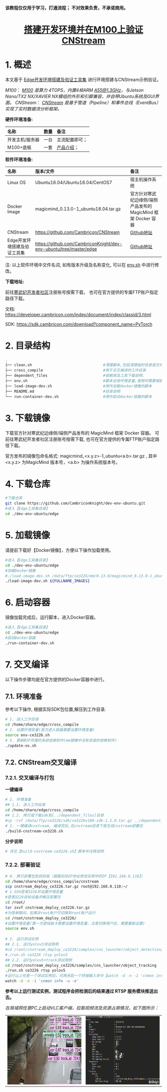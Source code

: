 
**该教程仅仅用于学习，打通流程； 不对效果负责，不承诺商用。**

<p align="center">
    <a href="https://github.com/CambriconKnight/dev-env-ubuntu/tree/master/edge/cross_compile/README4M100-CNStream.md">
        <h1 align="center">搭建开发环境并在M100上验证CNStream</h1>
    </a>
</p>

# 1. 概述

本文基于 [Edge开发环境搭建及验证工具集](https://github.com/CambriconKnight/dev-env-ubuntu/tree/master/edge) 进行环境搭建与CNStream示例验证。

*M100*： *[M100](https://mp.weixin.qq.com/s?__biz=Mzg4OTc0MTI1Ng==&mid=2247483770&idx=1&sn=f48e23ce283d9e1008b549981e9ca339&chksm=cfe60bddf89182cb36da258d3a594348a29cea96ddfb0db9ae92d59f4dea0bd10b11d2aa94fa&token=1709753145&lang=zh_CN#rd) 是算力 4TOPS，内置4核ARM A55@1.3GHz，与Jetson Nano/TX2 NX/XAVIER NX模组的外形和引脚兼容，并自带Ubuntu系统及GUI界面。*
*CNStream*： *[CNStream](https://github.com/Cambricon/CNStream) 是基于管道（Pipeline）和事件总线（EventBus）实现了实时数据流分析框架。*

**硬件环境准备:**

| 名称           | 数量      | 备注                  |
| :------------ | :--------- | :------------------ |
| 开发主机/服务器  | 一台       |主流配置即可；         |
| M100+底板  | 一套       |[产品介绍](https://mp.weixin.qq.com/s?__biz=Mzg4OTc0MTI1Ng==&mid=2247483770&idx=1&sn=f48e23ce283d9e1008b549981e9ca339&chksm=cfe60bddf89182cb36da258d3a594348a29cea96ddfb0db9ae92d59f4dea0bd10b11d2aa94fa&token=1709753145&lang=zh_CN#rd)；         |

**软件环境准备:**

| 名称                   | 版本/文件                                              | 备注                                 |
| :-------------------- | :-------------------------------                      | :---------------------------------- |
| Linux OS              | Ubuntu16.04/Ubuntu18.04/CentOS7                       | 宿主机操作系统                         |
| Docker Image          | magicmind_0.13.0-1_ubuntu18.04.tar.gz                 | 官方针对寒武纪边缘侧/端侧产品发布的 MagicMind 框架 Docker 容器 |
| CNStream              | https://github.com/Cambricon/CNStream                 | [Github地址](https://github.com/Cambricon/CNStream) |
| Edge开发环境搭建及验证工具集              | https://github.com/CambriconKnight/dev-env-ubuntu/tree/master/edge                 | [Github地址](https://github.com/CambriconKnight/dev-env-ubuntu/tree/master/edge) |

注: 以上软件环境中文件名词, 如有版本升级及名称变化, 可以在 [env.sh](./env.sh) 中进行修改。

**下载地址:**

前往[寒武纪开发者社区](https://developer.cambricon.com)注册账号按需下载， 也可在官方提供的专属FTP账户指定路径下载。

文档: https://developer.cambricon.com/index/document/index/classid/3.html

SDK: https://sdk.cambricon.com/download?component_name=PyTorch

# 2. 目录结构

```bash
.
├── clean.sh                                #清理脚本,包括清理临时目录或文件,已加载的容器等
├── cross_compile                           #用于交叉编译的工作目录
├── dependent_files                         #依赖库及工具下载说明.
├── env.sh                                  #脚本全局环境变量,使用时需要根据实际修改.
├── load-image-dev.sh                       #用作加载docker镜像的脚本
├── README.md                               #目录说明
└── run-container-dev.sh                    #用作启动docker容器的脚本
```
# 3. 下载镜像

下载官方针对寒武纪边缘侧/端侧产品发布的 MagicMind 框架 Docker 容器。 可前往寒武纪开发者社区注册账号按需下载, 也可在官方提供的专属FTP账户指定路径下载。

官方发布的镜像包命名格式: magicmind_<x.y.z>-1_ubuntu<a.b>.tar.gz , 其中 <x.y.z> 为MagicMind 版本号，<a.b> 为操作系统版本号。

# 4. 下载仓库
```bash
#下载仓库
git clone https://github.com/CambriconKnight/dev-env-ubuntu.git
#进入【Edge工具集目录】
cd ./dev-env-ubuntu/edge
```

# 5. 加载镜像

请提前下载好【Docker镜像】，方便以下操作加载使用。

```bash
#进入【Edge工具集目录】
cd ./dev-env-ubuntu/edge
#加载Docker镜像
#./load-image-dev.sh /data/ftp/ce3226/mm/0.13.0/magicmind_0.13.0-1_ubuntu18.04.tar.gz
./load-image-dev.sh ${FULLNAME_IMAGES}
```

# 6. 启动容器

镜像加载完成后，运行脚本，进入Docker容器。

```bash
#进入【Edge工具集目录】
cd ./dev-env-ubuntu/edge
#启动Docker容器
./run-container-dev.sh
```

# 7. 交叉编译

以下操作步骤均是在官方提供的Docker容器中进行。

## 7.1. 环境准备

参考以下操作, 根据实际SDK包位置,解压到工作目录.

```bash
# 1. 进入工作目录
cd /home/share/edge/cross_compile
# 2. 设置环境变量(首次进入容器需要设置环境变量)
source env-ce3226.sh
# 3. 更新BSP所需的系统依赖软件(mm镜像中没有安装的依赖软件)
./update-os.sh
```

## 7.2. CNStream交叉编译

### 7.2.1. 交叉编译与打包
**一键编译**
```bash
# 1. 环境准备
## 1.1. 进入工作目录
cd /home/share/edge/cross_compile
## 1.2. 拷贝或下载sdk到[../dependent_files]目录
#cp -rvf /data/ftp/ce3226/sdk/ce3226v100-sdk-1.1.0.tar.gz ../dependent_files
# 2. 一键编译cnstream, 编译完后,在cnstream目录下是生成cnstream部署包
./build-cnstream-ce3226.sh
```
**分步说明**
```bash
# 详见【build-cnstream-ce3226.sh】脚本中注释说明
```

### 7.2.2. 部署验证
```bash
# 0. 拷贝部署包到目标板（根据实际IP地址修改实例中的IP【192.168.0.110】）
cd /home/share/edge/cross_compile/cnstream
scp cnstream_deploy_ce3226.tar.gz root@192.168.0.110:~/
# 1.SSH登录3226并设置环境变量
#登录3226目标设备并解压部署包
cd /root/
tar zxvf cnstream_deploy_ce3226.tar.gz
#为简单期间，如果非root账户可切换到root账户运行
cd /root/cnstream_deploy_ce3226/
#设置环境变量(第一次登陆板卡需要设置环境变量，注意切换用户后，需要重新设置)
source env.sh

# 2. 运行测试实例
## 2.1. 运行yolov3测试用例
#cd /root/cnstream_deploy_ce3226/samples/cns_launcher/object_detection/
#./run.sh ce3226 rtsp yolov3
## 2.2. 运行yolov5+track测试用例
cd /root/cnstream_deploy_ce3226/samples/cns_launcher/object_tracking
./run.sh ce3226 rtsp yolov5
#运行以上任意一个测试实例后，可再另启一个终端输入命令【watch -d -n -1 'cnmon info -u -e'】，查看资源占用情况。
watch -d -n -1 'cnmon info -u -e'
```

**参考以上运行测试实例，测试程序会把检测后的结果通过 RTSP 服务模块推送出去。**

*在局域网任意PC上启动VLC客户端，拉取视频流及资源占用情况，如下图所示：*

<table>
    <tr>
        <td ><center><img alt="aiknight_cars_6_20.gif" src="../../res/aiknight_cars_6_20.gif" height="220" </center></td>
        <td ><center><img alt="aiknight_cnmon_3226_20.gif" src="../../res/aiknight_cnmon_3226_20.gif" height="220" </center></td>
    </tr>
</table>
